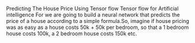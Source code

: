 Predicting The House Price Using Tensor flow
Tensor flow for Artificial intelligence
For we are going to build a neural network that predicts the price of a house according to a simple formula.So, imagine if house pricing was as easy as a house costs 50k + 50k per bedroom, so that a 1 bedroom house costs 100k, a 2 bedroom house costs 150k etc.
